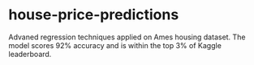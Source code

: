 # house-price-predictions
Advaned regression techniques applied on Ames housing dataset. The model scores 92% accuracy and is within the top 3% of Kaggle leaderboard.
